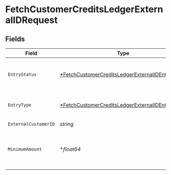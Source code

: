 # FetchCustomerCreditsLedgerExternalIDRequest


## Fields

| Field                                                                                                                          | Type                                                                                                                           | Required                                                                                                                       | Description                                                                                                                    |
| ------------------------------------------------------------------------------------------------------------------------------ | ------------------------------------------------------------------------------------------------------------------------------ | ------------------------------------------------------------------------------------------------------------------------------ | ------------------------------------------------------------------------------------------------------------------------------ |
| `EntryStatus`                                                                                                                  | [*FetchCustomerCreditsLedgerExternalIDEntryStatus](../../models/operations/fetchcustomercreditsledgerexternalidentrystatus.md) | :heavy_minus_sign:                                                                                                             | Filters to a single status of ledger entry                                                                                     |
| `EntryType`                                                                                                                    | [*FetchCustomerCreditsLedgerExternalIDEntryType](../../models/operations/fetchcustomercreditsledgerexternalidentrytype.md)     | :heavy_minus_sign:                                                                                                             | Filter to a single type of ledger entry                                                                                        |
| `ExternalCustomerID`                                                                                                           | *string*                                                                                                                       | :heavy_check_mark:                                                                                                             | N/A                                                                                                                            |
| `MinimumAmount`                                                                                                                | **float64*                                                                                                                     | :heavy_minus_sign:                                                                                                             | Filter to ledger entries that affect at least this amount                                                                      |
